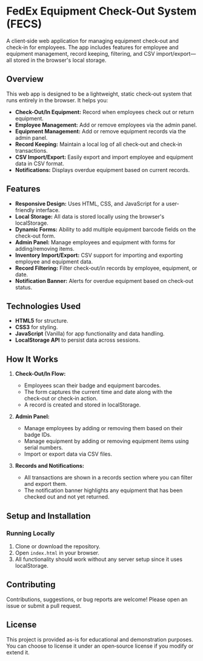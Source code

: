 # FedEx Equipment Check-Out System (FECS)

A client‑side web application for managing equipment check‑out and check‑in for employees. The app includes features for employee and equipment management, record keeping, filtering, and CSV import/export—all stored in the browser's local storage.

## Overview

This web app is designed to be a lightweight, static check‑out system that runs entirely in the browser. It helps you:
- **Check-Out/In Equipment:** Record when employees check out or return equipment.
- **Employee Management:** Add or remove employees via the admin panel.
- **Equipment Management:** Add or remove equipment records via the admin panel.
- **Record Keeping:** Maintain a local log of all check‑out and check‑in transactions.
- **CSV Import/Export:** Easily export and import employee and equipment data in CSV format.
- **Notifications:** Displays overdue equipment based on current records.

## Features

- **Responsive Design:** Uses HTML, CSS, and JavaScript for a user-friendly interface.
- **Local Storage:** All data is stored locally using the browser's localStorage.
- **Dynamic Forms:** Ability to add multiple equipment barcode fields on the check‑out form.
- **Admin Panel:** Manage employees and equipment with forms for adding/removing items.
- **Inventory Import/Export:** CSV support for importing and exporting employee and equipment data.
- **Record Filtering:** Filter check‑out/in records by employee, equipment, or date.
- **Notification Banner:** Alerts for overdue equipment based on check‑out status.

## Technologies Used

- **HTML5** for structure.
- **CSS3** for styling.
- **JavaScript** (Vanilla) for app functionality and data handling.
- **LocalStorage API** to persist data across sessions.

## How It Works

1. **Check-Out/In Flow:**  
   - Employees scan their badge and equipment barcodes.  
   - The form captures the current time and date along with the check‑out or check‑in action.  
   - A record is created and stored in localStorage.

2. **Admin Panel:**  
   - Manage employees by adding or removing them based on their badge IDs.
   - Manage equipment by adding or removing equipment items using serial numbers.
   - Import or export data via CSV files.

3. **Records and Notifications:**  
   - All transactions are shown in a records section where you can filter and export them.
   - The notification banner highlights any equipment that has been checked out and not yet returned.

## Setup and Installation

### Running Locally

1. Clone or download the repository.
2. Open `index.html` in your browser.
3. All functionality should work without any server setup since it uses localStorage.


## Contributing

Contributions, suggestions, or bug reports are welcome! Please open an issue or submit a pull request.

## License

This project is provided as-is for educational and demonstration purposes. You can choose to license it under an open‑source license if you modify or extend it.
